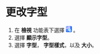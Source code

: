 # 更改字型

1. 在 **檢視** 功能表下選擇
![Font](../../images/fontpopup.png) 。
2. 選擇 **顯示字型**。
3. 選擇 **字型**， **字型樣式**，以及 **大小**。
